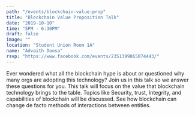 ```yaml
---
path: "/events/blockchain-value-prop"
title: "Blockchain Value Proposition Talk"
date: "2019-10-10"
time: "5PM - 6:30PM"
draft: false
image: ""
location: "Student Union Room 1A"
name: "Advaith Doosa"
rsvp: "https://www.facebook.com/events/2351399865074443/"
---
```


Ever wondered what all the blockchain hype is about or questioned why many orgs are adopting this technology? Join us in this talk so we answer these questions for you. This talk will focus on the value that blockchain technology brings to the table. Topics like Security, trust, Integrity, and capabilities of blockchain will be discussed. See how blockchain can change de facto methods of interactions between entities.
